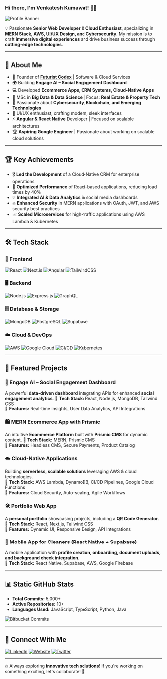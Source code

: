 ### Hi there, I'm **Venkatesh Kumawat**! 👋🚀  

![Profile Banner](https://cdn.leonardo.ai/users/b482dcdc-754f-4bc8-a927-7563c8825c7e/generations/d32212f6-33ff-478b-8335-f03e52ec8dcf/segments/2:4:1/Flux_Dev_Create_a_modern_techinspired_logo_design_for_Venkora__1.jpeg)

💡 Passionate **Senior Web Developer** & **Cloud Enthusiast**, specializing in **MERN Stack, AWS, UI/UX Design, and Cybersecurity**. My mission is to craft **immersive digital experiences** and drive business success through **cutting-edge technologies**.

---

## 🚀 About Me
- 🏢 Founder of **[Futurist Codex](https://your-website-url.com)** | Software & Cloud Services
- 🌍 Building **Engage AI – Social Engagement Dashboard**
- 💻 Developed **Ecommerce Apps, CRM Systems, Cloud-Native Apps**
- 📜 MSc in **Big Data & Data Science** | Focus: **Real Estate & Property Tech**
- 🔐 Passionate about **Cybersecurity, Blockchain, and Emerging Technologies**
- 🎨 UI/UX enthusiast, crafting modern, sleek interfaces
- ⚡ **Angular & React Native** Developer | Focused on scalable architectures
- 🏆 **Aspiring Google Engineer** | Passionate about working on scalable cloud solutions

---

## 🏆 Key Achievements
- 🎖️ **Led the Development** of a Cloud-Native CRM for enterprise operations
- 🚀 **Optimized Performance** of React-based applications, reducing load times by 40%
- 💡 **Integrated AI & Data Analytics** in social media dashboards
- 🔥 **Enhanced Security** in MERN applications with OAuth, JWT, and AWS security best practices
- 📈 **Scaled Microservices** for high-traffic applications using AWS Lambda & Kubernetes

---

## 🛠️ Tech Stack

### **🚀 Frontend**
![React](https://img.shields.io/badge/React-61DAFB?style=for-the-badge&logo=react&logoColor=white)
![Next.js](https://img.shields.io/badge/Next.js-000000?style=for-the-badge&logo=next.js&logoColor=white)
![Angular](https://img.shields.io/badge/Angular-DD0031?style=for-the-badge&logo=angular&logoColor=white)
![TailwindCSS](https://img.shields.io/badge/TailwindCSS-38B2AC?style=for-the-badge&logo=tailwind-css&logoColor=white)

### **🖥️ Backend**
![Node.js](https://img.shields.io/badge/Node.js-339933?style=for-the-badge&logo=node.js&logoColor=white)
![Express.js](https://img.shields.io/badge/Express.js-000000?style=for-the-badge&logo=express&logoColor=white)
![GraphQL](https://img.shields.io/badge/GraphQL-E10098?style=for-the-badge&logo=graphql&logoColor=white)

### **🗄️ Database & Storage**
![MongoDB](https://img.shields.io/badge/MongoDB-47A248?style=for-the-badge&logo=mongodb&logoColor=white)
![PostgreSQL](https://img.shields.io/badge/PostgreSQL-316192?style=for-the-badge&logo=postgresql&logoColor=white)
![Supabase](https://img.shields.io/badge/Supabase-3ECF8E?style=for-the-badge&logo=supabase&logoColor=white)

### **☁️ Cloud & DevOps**
![AWS](https://img.shields.io/badge/AWS-232F3E?style=for-the-badge&logo=amazon-aws&logoColor=white)
![Google Cloud](https://img.shields.io/badge/GoogleCloud-4285F4?style=for-the-badge&logo=google-cloud&logoColor=white)
![CI/CD](https://img.shields.io/badge/CI/CD-4285F4?style=for-the-badge&logo=github-actions&logoColor=white)
![Kubernetes](https://img.shields.io/badge/Kubernetes-326CE5?style=for-the-badge&logo=kubernetes&logoColor=white)

---

## 📌 Featured Projects

### 🚀 Engage AI – Social Engagement Dashboard
A powerful **data-driven dashboard** integrating APIs for enhanced **social engagement analytics**. 
🔹 **Tech Stack:** React, Node.js, MongoDB, Tailwind CSS  
🔹 **Features:** Real-time insights, User Data Analytics, API Integrations  

### 🛍️ MERN Ecommerce App with Prismic
An intuitive **Ecommerce Platform** built with **Prismic CMS** for dynamic content. 
🔹 **Tech Stack:** MERN, Prismic CMS  
🔹 **Features:** Headless CMS, Secure Payments, Product Catalog  

### ☁️ Cloud-Native Applications
Building **serverless, scalable solutions** leveraging AWS & cloud technologies.  
🔹 **Tech Stack:** AWS Lambda, DynamoDB, CI/CD Pipelines, Google Cloud Functions  
🔹 **Features:** Cloud Security, Auto-scaling, Agile Workflows  

### 🛠️ Portfolio Web App
A **personal portfolio** showcasing projects, including a **QR Code Generator**.  
🔹 **Tech Stack:** React, Next.js, Tailwind CSS  
🔹 **Features:** Dynamic UI, Responsive Design, API Integrations  

### 📱 Mobile App for Cleaners (React Native + Supabase)
A mobile application with **profile creation, onboarding, document uploads, and background check integration**.  
🔹 **Tech Stack:** React Native, Supabase, AWS, Google Firebase  

---

## 📊 Static GitHub Stats
- **Total Commits:** 5,000+
- **Active Repositories:** 10+
- **Languages Used:** JavaScript, TypeScript, Python, Java

![Bitbucket Commits](https://img.shields.io/badge/Bitbucket%20Commits-5000%2B-blue?style=for-the-badge&logo=bitbucket)


---

## 🎯 Connect With Me

[![LinkedIn](https://img.shields.io/badge/LinkedIn-0077B5?style=for-the-badge&logo=linkedin&logoColor=white)](https://www.linkedin.com/in/venkatesh-kumawat-b2833a12b/)
[![Website](https://img.shields.io/badge/Website-FF5733?style=for-the-badge&logo=google-chrome&logoColor=white)](https://your-website-url.com)
[![Twitter](https://img.shields.io/badge/Twitter-1DA1F2?style=for-the-badge&logo=twitter&logoColor=white)](https://twitter.com/your-profile)

---

🔥 Always exploring **innovative tech solutions**! If you're working on something exciting, let's collaborate! 🚀
